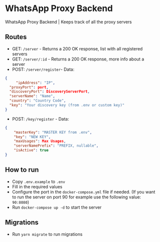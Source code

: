 # WhatsApp Proxy Backend

WhatsApp Proxy Backend | Keeps track of all the proxy servers

## Routes

- GET: `/server` - Returns a 200 OK response, list with all registered servers
- GET: `/server/:id` - Returns a 200 OK response, more info about a server
- POST: `/server/register`- Data:

```json
{
	 "ipAddress": "IP",
  "proxyPort": port,
  "discoveryPort": DiscoveryServerPort,
  "serverName": "Name",
  "country": "Country Code",
  "key": "Your discovery key (from .env or custom key)"
}
```

- POST: `/key/register` - Data:

```json
{
	"masterKey": "MASTER KEY from .env",
	"key": "NEW KEY",
	"maxUsages": Max Usages,
	"serverNamePrefix": "PREFIX, nullable",
	"isActive": true
}
```

## How to run

- Copy `.env.example` to `.env`
- Fill in the required values
- Configure the port in the `docker-compose.yml` file if needed. (If you want to run the server on port 90 for example use the following value: `90:8080`)
- Run `docker-compose up -d` to start the server


## Migrations

- Run `yarn migrate` to run migrations
